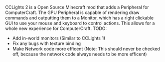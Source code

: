 CCLights 2 is a Open Source Minecraft mod that adds a Peripheral for ComputerCraft. The GPU Peripheral is capable of rendering draw commands and outputting them to a Monitor, which has a right clickable GUI to use your mouse and keyboard to control actions. This allows for a whole new experience for ComputerCraft.
TODO:
-  Add in-world monitors (Similar to CCLights 1)
-  Fix any bugs with texture binding
-  Make Network code more efficent (Note: This should never be checked off, because the network code always needs to be more efficent)